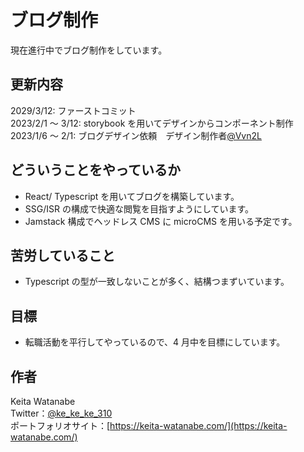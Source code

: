 # ブログ制作

現在進行中でブログ制作をしています。

## 更新内容

2029/3/12: ファーストコミット  
2023/2/1 ～ 3/12: storybook を用いてデザインからコンポーネント制作  
2023/1/6 ～ 2/1: ブログデザイン依頼　デザイン制作者[@Vvn2L](https://twitter.com/Vvn2L)

## どういうことをやっているか

- React/ Typescript を用いてブログを構築しています。
- SSG/ISR の構成で快適な閲覧を目指すようにしています。
- Jamstack 構成でヘッドレス CMS に microCMS を用いる予定です。

## 苦労していること

- Typescript の型が一致しないことが多く、結構つまずいています。

## 目標

- 転職活動を平行してやっているので、4 月中を目標にしています。

## 作者

Keita Watanabe  
Twitter：[@ke_ke_ke_310](https://twitter.com/ke_ke_ke_310)  
ポートフォリオサイト：[https://keita-watanabe.com/](https://keita-watanabe.com/)
